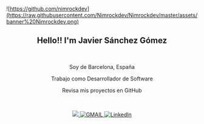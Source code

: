 
![https://github.com/nimrockdev](https://raw.githubusercontent.com/Nimrockdev/Nimrockdev/master/assets/banner%20Nimrockdev.png)  

<h2 align="center"> Hello!! I'm Javier Sánchez Gómez </h2>

</br>

<p align="center"> Soy de Barcelona, España </p>
<p align="center"> Trabajo como Desarrollador de Software </p>
<p align="center"> Revisa mis proyectos en GitHub</p>





</br>

<p align="center">
  <a target="_blank" href="https://github.com/Nimrockdev/stats">
   <img src="https://img.shields.io/badge/-stats-blue?style=for-the-badge&logo=starship">
  </a>
  <a target="_blank" href="mailto:jasago2010@gmail.com">
   <img src="https://img.shields.io/badge/-jasago2010%40gmail.com-blue?style=for-the-badge&logo=gmail" alt="GMAIL">
  </a>
  <a target="_blank" href="https://www.linkedin.com/in/javier-s%C3%A1nchez-g%C3%B3mez-84418ba1/">
    <img src="https://img.shields.io/badge/LinkedIn-%230077B5.svg?&style=for-the-badge&logo=linkedin&logoColor=white" alt="LinkedIn">
  </a>
</p>
